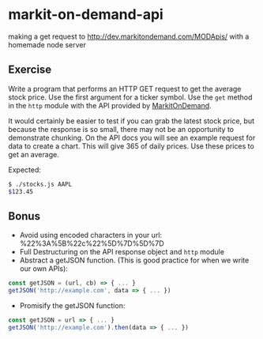 # markit-on-demand-api
making a get request to http://dev.markitondemand.com/MODApis/ with a homemade node server

## Exercise
Write a program that performs an HTTP GET request to get the average stock
price. Use the first argument for a ticker symbol. Use the `get` method in the
`http` module with the API provided by
[MarkitOnDemand](http://dev.markitondemand.com/).

It would certainly be easier to test if you can grab the latest stock price, but
because the response is so small, there may not be an opportunity to demonstrate
chunking. On the API docs you will see an example request for data to create a
chart. This will give 365 of daily prices. Use these prices to get an average.

Expected:

```bash
$ ./stocks.js AAPL
$123.45
```

## Bonus

-   Avoid using encoded characters in your url: %22%3A%5B%22c%22%5D%7D%5D%7D
-   Full Destructuring on the API response object and `http` module
-   Abstract a getJSON function. (This is good practice for when we write our own APIs):

```js
const getJSON = (url, cb) => { ... }
getJSON('http://example.com', data => { ... })
```

-   Promisify the getJSON function:

```js
const getJSON = url => { ... }
getJSON('http://example.com').then(data => { ... })
```
